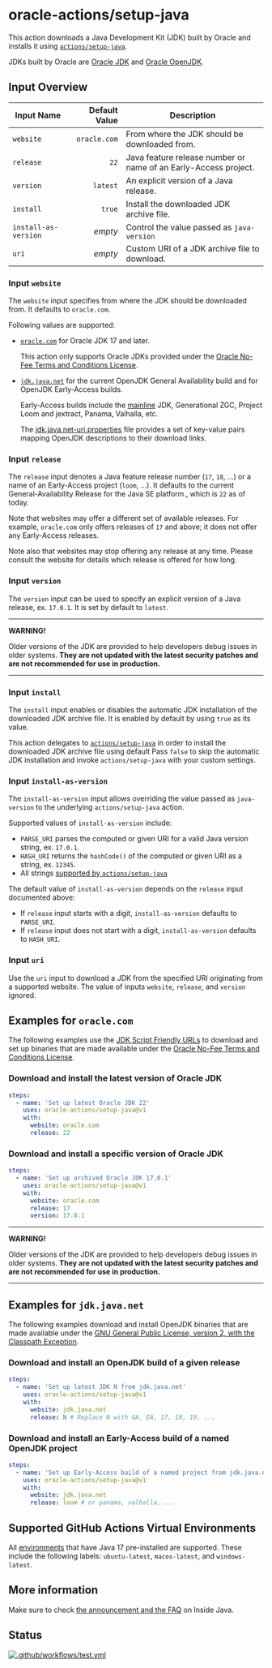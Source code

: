# oracle-actions/setup-java

This action downloads a Java Development Kit (JDK) built by Oracle and installs it using [`actions/setup-java`](https://github.com/actions/setup-java).

JDKs built by Oracle are [Oracle JDK](https://www.oracle.com/java/technologies/downloads/) and [Oracle OpenJDK](https://jdk.java.net).

## Input Overview

| Input Name            | Default Value | Description                                                     |
|-----------------------|--------------:|-----------------------------------------------------------------|
| `website`             |  `oracle.com` | From where the JDK should be downloaded from.                   |
| `release`             |          `22` | Java feature release number or name of an Early-Access project. |
| `version`             |      `latest` | An explicit version of a Java release.                          |
| `install`             |        `true` | Install the downloaded JDK archive file.                        |
| `install-as-version`  |       _empty_ | Control the value passed as `java-version`                      |
| `uri`                 |       _empty_ | Custom URI of a JDK archive file to download.                   |

### Input `website`

The `website` input specifies from where the JDK should be downloaded from.
It defaults to `oracle.com`.

Following values are supported:

- [`oracle.com`](https://www.oracle.com/java/technologies/downloads/) for Oracle JDK 17 and later.

  This action only supports Oracle JDKs provided under the [Oracle No-Fee Terms and Conditions License](https://www.java.com/freeuselicense/).

- [`jdk.java.net`](https://jdk.java.net) for the current OpenJDK General Availability build and for OpenJDK Early-Access builds.

  Early-Access builds include the [mainline](https://github.com/openjdk/jdk/tags) JDK, Generational ZGC, Project Loom and jextract, Panama, Valhalla, etc.

  The [jdk.java.net-uri.properties](jdk.java.net-uri.properties) file provides a set of key-value pairs mapping OpenJDK descriptions to their download links.

### Input `release`

The `release` input denotes a Java feature release number (`17`, `18`, ...) or a name of an Early-Access project (`loom`, ...).
It defaults to the current General-Availability Release for the Java SE platform., which is `22` as of today.

Note that websites may offer a different set of available releases.
For example, `oracle.com` only offers releases of `17` and above; it does not offer any Early-Access releases.

Note also that websites may stop offering any release at any time.
Please consult the website for details which release is offered for how long.

### Input `version`

The `version` input can be used to specify an explicit version of a Java release, ex. `17.0.1`.
It is set by default to `latest`.

___

**WARNING!**

Older versions of the JDK are provided to help developers debug issues in older systems.
**They are not updated with the latest security patches and are not recommended for use in production.**

___

### Input `install`

The `install` input enables or disables the automatic JDK installation of the downloaded JDK archive file.
It is enabled by default by using `true` as its value.

This action delegates to [`actions/setup-java`](https://github.com/actions/setup-java) in order to install the downloaded JDK archive file using default
Pass `false` to skip the automatic JDK installation and invoke `actions/setup-java` with your custom settings.

### Input `install-as-version`

The `install-as-version` input allows overriding the value passed as `java-version` to the underlying `actions/setup-java` action.

Supported values of `install-as-version` include:
- `PARSE_URI` parses the computed or given URI for a valid Java version string, ex. `17.0.1`.
- `HASH_URI` returns the `hashCode()` of the computed or given URI as a string, ex. `12345`.
- All strings [supported by `actions/setup-java`](https://github.com/actions/setup-java#supported-version-syntax)

The default value of `install-as-version` depends on the `release` input documented above:
- If `release` input starts with a digit, `install-as-version` defaults to `PARSE_URI`.
- If `release` input does not start with a digit, `install-as-version` defaults to `HASH_URI`.

### Input `uri`

Use the `uri` input to download a JDK from the specified URI originating from a supported website.
The value of inputs `website`, `release`, and `version` ignored.

## Examples for `oracle.com`

The following examples use the [JDK Script Friendly URLs](https://www.oracle.com/java/technologies/jdk-script-friendly-urls/) to download and set up binaries that are made available under the [Oracle No-Fee Terms and Conditions License](https://www.java.com/freeuselicense/).

### Download and install the latest version of Oracle JDK

```yaml
steps:
  - name: 'Set up latest Oracle JDK 22'
    uses: oracle-actions/setup-java@v1
    with:
      website: oracle.com
      release: 22
```

### Download and install a specific version of Oracle JDK

```yaml
steps:
  - name: 'Set up archived Oracle JDK 17.0.1'
    uses: oracle-actions/setup-java@v1
    with:
      website: oracle.com
      release: 17
      version: 17.0.1
```
___

**WARNING!**

Older versions of the JDK are provided to help developers debug issues in older systems.
**They are not updated with the latest security patches and are not recommended for use in production.**

___

## Examples for `jdk.java.net`

The following examples download and install OpenJDK binaries that are made available under the [GNU General Public License, version 2, with the Classpath Exception](https://openjdk.java.net/legal/gplv2+ce.html).

### Download and install an OpenJDK build of a given release

```yaml
steps:
  - name: 'Set up latest JDK N from jdk.java.net'
    uses: oracle-actions/setup-java@v1
    with:
      website: jdk.java.net
      release: N # Replace N with GA, EA, 17, 18, 19, ...
```

### Download and install an Early-Access build of a named OpenJDK project

```yaml
steps:
  - name: 'Set up Early-Access build of a named project from jdk.java.net'
    uses: oracle-actions/setup-java@v1
    with:
      website: jdk.java.net
      release: loom # or panama, valhalla, ...
```

## Supported GitHub Actions Virtual Environments

All [environments](https://github.com/actions/virtual-environments#available-environments) that have Java 17 pre-installed are supported.
These include the following labels: `ubuntu-latest`, `macos-latest`, and `windows-latest`.

## More information

Make sure to check [the announcement and the FAQ](https://inside.java/2022/03/11/setup-java/) on Inside Java.

## Status

[![.github/workflows/test.yml](https://github.com/oracle-actions/setup-java/actions/workflows/test.yml/badge.svg)](https://github.com/oracle-actions/setup-java/actions/workflows/test.yml)
